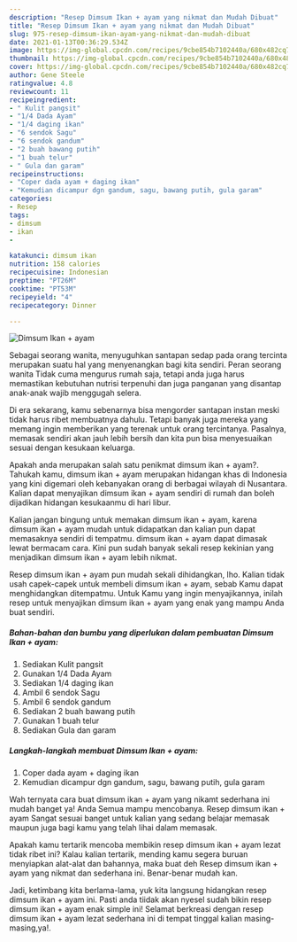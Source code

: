 ```yaml
---
description: "Resep Dimsum Ikan + ayam yang nikmat dan Mudah Dibuat"
title: "Resep Dimsum Ikan + ayam yang nikmat dan Mudah Dibuat"
slug: 975-resep-dimsum-ikan-ayam-yang-nikmat-dan-mudah-dibuat
date: 2021-01-13T00:36:29.534Z
image: https://img-global.cpcdn.com/recipes/9cbe854b7102440a/680x482cq70/dimsum-ikan-ayam-foto-resep-utama.jpg
thumbnail: https://img-global.cpcdn.com/recipes/9cbe854b7102440a/680x482cq70/dimsum-ikan-ayam-foto-resep-utama.jpg
cover: https://img-global.cpcdn.com/recipes/9cbe854b7102440a/680x482cq70/dimsum-ikan-ayam-foto-resep-utama.jpg
author: Gene Steele
ratingvalue: 4.8
reviewcount: 11
recipeingredient:
- " Kulit pangsit"
- "1/4 Dada Ayam"
- "1/4 daging ikan"
- "6 sendok Sagu"
- "6 sendok gandum"
- "2 buah bawang putih"
- "1 buah telur"
- " Gula dan garam"
recipeinstructions:
- "Coper dada ayam + daging ikan"
- "Kemudian dicampur dgn gandum, sagu, bawang putih, gula garam"
categories:
- Resep
tags:
- dimsum
- ikan
- 

katakunci: dimsum ikan  
nutrition: 158 calories
recipecuisine: Indonesian
preptime: "PT26M"
cooktime: "PT53M"
recipeyield: "4"
recipecategory: Dinner

---
```



![Dimsum Ikan + ayam](https://img-global.cpcdn.com/recipes/9cbe854b7102440a/680x482cq70/dimsum-ikan-ayam-foto-resep-utama.jpg)

Sebagai seorang wanita, menyuguhkan santapan sedap pada orang tercinta merupakan suatu hal yang menyenangkan bagi kita sendiri. Peran seorang  wanita Tidak cuma mengurus rumah saja, tetapi anda juga harus memastikan kebutuhan nutrisi terpenuhi dan juga panganan yang disantap anak-anak wajib menggugah selera.

Di era  sekarang, kamu sebenarnya bisa mengorder santapan instan meski tidak harus ribet membuatnya dahulu. Tetapi banyak juga mereka yang memang ingin memberikan yang terenak untuk orang tercintanya. Pasalnya, memasak sendiri akan jauh lebih bersih dan kita pun bisa menyesuaikan sesuai dengan kesukaan keluarga. 



Apakah anda merupakan salah satu penikmat dimsum ikan + ayam?. Tahukah kamu, dimsum ikan + ayam merupakan hidangan khas di Indonesia yang kini digemari oleh kebanyakan orang di berbagai wilayah di Nusantara. Kalian dapat menyajikan dimsum ikan + ayam sendiri di rumah dan boleh dijadikan hidangan kesukaanmu di hari libur.

Kalian jangan bingung untuk memakan dimsum ikan + ayam, karena dimsum ikan + ayam mudah untuk didapatkan dan kalian pun dapat memasaknya sendiri di tempatmu. dimsum ikan + ayam dapat dimasak lewat bermacam cara. Kini pun sudah banyak sekali resep kekinian yang menjadikan dimsum ikan + ayam lebih nikmat.

Resep dimsum ikan + ayam pun mudah sekali dihidangkan, lho. Kalian tidak usah capek-capek untuk membeli dimsum ikan + ayam, sebab Kamu dapat menghidangkan ditempatmu. Untuk Kamu yang ingin menyajikannya, inilah resep untuk menyajikan dimsum ikan + ayam yang enak yang mampu Anda buat sendiri.

<!--inarticleads1-->

##### Bahan-bahan dan bumbu yang diperlukan dalam pembuatan Dimsum Ikan + ayam:

1. Sediakan  Kulit pangsit
1. Gunakan 1/4 Dada Ayam
1. Sediakan 1/4 daging ikan
1. Ambil 6 sendok Sagu
1. Ambil 6 sendok gandum
1. Sediakan 2 buah bawang putih
1. Gunakan 1 buah telur
1. Sediakan  Gula dan garam




<!--inarticleads2-->

##### Langkah-langkah membuat Dimsum Ikan + ayam:

1. Coper dada ayam + daging ikan
1. Kemudian dicampur dgn gandum, sagu, bawang putih, gula garam




Wah ternyata cara buat dimsum ikan + ayam yang nikamt sederhana ini mudah banget ya! Anda Semua mampu mencobanya. Resep dimsum ikan + ayam Sangat sesuai banget untuk kalian yang sedang belajar memasak maupun juga bagi kamu yang telah lihai dalam memasak.

Apakah kamu tertarik mencoba membikin resep dimsum ikan + ayam lezat tidak ribet ini? Kalau kalian tertarik, mending kamu segera buruan menyiapkan alat-alat dan bahannya, maka buat deh Resep dimsum ikan + ayam yang nikmat dan sederhana ini. Benar-benar mudah kan. 

Jadi, ketimbang kita berlama-lama, yuk kita langsung hidangkan resep dimsum ikan + ayam ini. Pasti anda tiidak akan nyesel sudah bikin resep dimsum ikan + ayam enak simple ini! Selamat berkreasi dengan resep dimsum ikan + ayam lezat sederhana ini di tempat tinggal kalian masing-masing,ya!.

